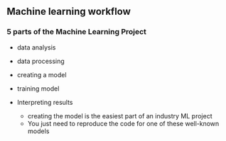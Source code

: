 
## Machine learning workflow

### 5 parts of the Machine Learning Project
* data analysis
* data processing
* creating a model
* training model
* Interpreting results

    - creating the model is the easiest part of an industry ML project
    - You just need to reproduce the code for one of these well-known models
    
